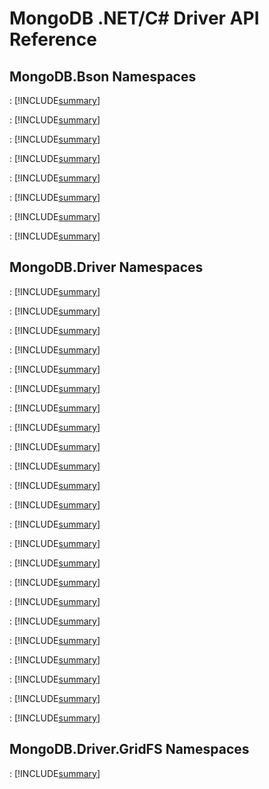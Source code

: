 # MongoDB .NET/C# Driver API Reference

## MongoDB.Bson Namespaces

<a href="xref:MongoDB.Bson"></a>
:   [!INCLUDE[summary](../namespaces/MongoDB.Bson/MongoDB.Bson.md)]

<a href="xref:MongoDB.Bson.IO"></a>
:   [!INCLUDE[summary](../namespaces/MongoDB.Bson/MongoDB.Bson.IO.md)]

<a href="xref:MongoDB.Bson.Serialization"></a>
:   [!INCLUDE[summary](../namespaces/MongoDB.Bson/MongoDB.Bson.Serialization.md)]

<a href="xref:MongoDB.Bson.Serialization.Attributes"></a>
:   [!INCLUDE[summary](../namespaces/MongoDB.Bson/MongoDB.Bson.Serialization.Attributes.md)]

<a href="xref:MongoDB.Bson.Serialization.Conventions"></a>
:   [!INCLUDE[summary](../namespaces/MongoDB.Bson/MongoDB.Bson.Serialization.Conventions.md)]

<a href="xref:MongoDB.Bson.Serialization.IdGenerators"></a>
:   [!INCLUDE[summary](../namespaces/MongoDB.Bson/MongoDB.Bson.Serialization.IdGenerators.md)]

<a href="xref:MongoDB.Bson.Serialization.Options"></a>
:   [!INCLUDE[summary](../namespaces/MongoDB.Bson/MongoDB.Bson.Serialization.Options.md)]

<a href="xref:MongoDB.Bson.Serialization.Serializers"></a>
:   [!INCLUDE[summary](../namespaces/MongoDB.Bson/MongoDB.Bson.Serialization.Serializers.md)]


## MongoDB.Driver Namespaces

<a href="xref:MongoDB.Driver"></a>
:   [!INCLUDE[summary](../namespaces/MongoDB.Driver/MongoDB.Driver.md)]

<a href="xref:MongoDB.Driver.Encryption"></a>
:   [!INCLUDE[summary](../namespaces/MongoDB.Driver/MongoDB.Driver.Encryption.md)]

<a href="xref:MongoDB.Driver.GeoJsonObjectModel"></a>
:   [!INCLUDE[summary](../namespaces/MongoDB.Driver/MongoDB.Driver.GeoJsonObjectModel.md)]

<a href="xref:MongoDB.Driver.GeoJsonObjectModel"></a>
:   [!INCLUDE[summary](../namespaces/MongoDB.Driver/MongoDB.Driver.GeoJsonObjectModel.md)]

<a href="xref:MongoDB.Driver.GeoJsonObjectModel.Serializers"></a>
:   [!INCLUDE[summary](../namespaces/MongoDB.Driver/MongoDB.Driver.GeoJsonObjectModel.Serializers.md)]

<a href="xref:MongoDB.Driver.Linq"></a>
:   [!INCLUDE[summary](../namespaces/MongoDB.Driver/MongoDB.Driver.Linq.md)]

<a href="xref:MongoDB.Driver.Search"></a>
:   [!INCLUDE[summary](../namespaces/MongoDB.Driver/MongoDB.Driver.Search.md)]

<a href="xref:MongoDB.Driver.Core"></a>
:   [!INCLUDE[summary](../namespaces/MongoDB.Driver/MongoDB.Driver.Core.md)]

<a href="xref:MongoDB.Driver.Core.Authentication"></a>
:   [!INCLUDE[summary](../namespaces/MongoDB.Driver/MongoDB.Driver.Core.Authentication.md)]

<a href="xref:MongoDB.Driver.Core.Bindings"></a>
:   [!INCLUDE[summary](../namespaces/MongoDB.Driver/MongoDB.Driver.Core.Bindings.md)]

<a href="xref:MongoDB.Driver.Core.Clusters"></a>
:   [!INCLUDE[summary](../namespaces/MongoDB.Driver/MongoDB.Driver.Core.Clusters.md)]

<a href="xref:MongoDB.Driver.Core.Clusters.ServerSelectors"></a>
:   [!INCLUDE[summary](../namespaces/MongoDB.Driver/MongoDB.Driver.Core.Clusters.ServerSelectors.md)]

<a href="xref:MongoDB.Driver.Core.Compression"></a>
:   [!INCLUDE[summary](../namespaces/MongoDB.Driver/MongoDB.Driver.Core.Compression.md)]

<a href="xref:MongoDB.Driver.Core.Configuration"></a>
:   [!INCLUDE[summary](../namespaces/MongoDB.Driver/MongoDB.Driver.Core.Configuration.md)]

<a href="xref:MongoDB.Driver.Core.ConnectionPools"></a>
:   [!INCLUDE[summary](../namespaces/MongoDB.Driver/MongoDB.Driver.Core.ConnectionPools.md)]

<a href="xref:MongoDB.Driver.Core.Connections"></a>
:   [!INCLUDE[summary](../namespaces/MongoDB.Driver/MongoDB.Driver.Core.Connections.md)]

<a href="xref:MongoDB.Driver.Core.Events"></a>
:   [!INCLUDE[summary](../namespaces/MongoDB.Driver/MongoDB.Driver.Core.Events.md)]

<a href="xref:MongoDB.Driver.Core.Events.Diagnostics"></a>
:   [!INCLUDE[summary](../namespaces/MongoDB.Driver/MongoDB.Driver.Core.Events.Diagnostics.md)]

<a href="xref:MongoDB.Driver.Core.Misc"></a>
:   [!INCLUDE[summary](../namespaces/MongoDB.Driver/MongoDB.Driver.Core.Misc.md)]

<a href="xref:MongoDB.Driver.Core.Operations"></a>
:   [!INCLUDE[summary](../namespaces/MongoDB.Driver/MongoDB.Driver.Core.Operations.md)]

<a href="xref:MongoDB.Driver.Core.Servers"></a>
:   [!INCLUDE[summary](../namespaces/MongoDB.Driver/MongoDB.Driver.Core.Servers.md)]

<a href="xref:MongoDB.Driver.Core.Operations"></a>
:   [!INCLUDE[summary](../namespaces/MongoDB.Driver/MongoDB.Driver.Core.Operations.md)]

<a href="xref:MongoDB.Driver.Core.WireProtocol"></a>
:   [!INCLUDE[summary](../namespaces/MongoDB.Driver/MongoDB.Driver.Core.WireProtocol.md)]


## MongoDB.Driver.GridFS Namespaces

<a href="xref:MongoDB.Driver.GridFS"></a>
:   [!INCLUDE[summary](../namespaces/MongoDB.Driver.GridFS/MongoDB.Driver.GridFS.md)]
